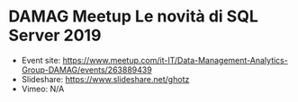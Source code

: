 # DAMAG Meetup Le novità di SQL Server 2019
* Event site: https://www.meetup.com/it-IT/Data-Management-Analytics-Group-DAMAG/events/263889439
* Slideshare: https://www.slideshare.net/ghotz
* Vimeo: N/A
